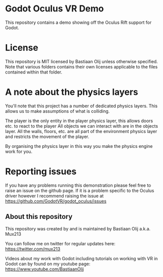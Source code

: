 # Godot Oculus VR Demo

This repository contains a demo showing off the Oculus Rift support for Godot.

# License

This repository is MIT licensed by Bastiaan Olij unless otherwise specified.
Note that various folders contains their own licenses applicable to the files contained within that folder.

# A note about the physics layers

You'll note that this project has a number of dedicated physics layers. This allows us to make assumptions of what is colliding.

The player is the only entity in the player physics layer, this allows doors etc. to react to the player
All objects we can interact with are in the objects layer.
All the walls, floors, etc. are all part of the environment physics layer and restricts the movement of the player.

By organising the physics layer in this way you make the physics engine work for you.

# Reporting issues

If you have any problems running this demonstration please feel free to raise an issue on the github page. 
If it is a problem specific to the Oculus driver however I recommend raising the issue at https://github.com/GodotVR/godot_oculus/issues

About this repository
---------------------
This repository was created by and is maintained by Bastiaan Olij a.k.a. Mux213

You can follow me on twitter for regular updates here:
https://twitter.com/mux213

Videos about my work with Godot including tutorials on working with VR in Godot can by found on my youtube page:
https://www.youtube.com/BastiaanOlij
